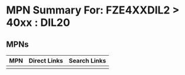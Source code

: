 



# MPN Summary For: FZE4XXDIL2 > 40xx : DIL20

## MPNs
  

|MPN|Direct Links|Search Links|
| :--- | :--- | :--- |
||||
